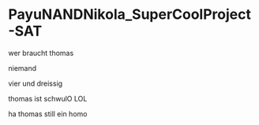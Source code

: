 # PayuNANDNikola_SuperCoolProject-SAT
wer braucht thomas

niemand

vier und dreissig

thomas ist schwulO
LOL

ha thomas still ein homo